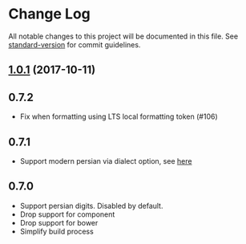 # Change Log

All notable changes to this project will be documented in this file. See [standard-version](https://github.com/conventional-changelog/standard-version) for commit guidelines.

<a name="1.0.1"></a>
## [1.0.1](https://github.com/pi0/moment-jalaali-es/compare/v0.7.1...v1.0.1) (2017-10-11)



## 0.7.2

* Fix when formatting using LTS local formatting token (#106)

## 0.7.1

* Support modern persian via dialect option, see [here](https://github.com/jalaali/moment-jalaali/issues/101)

## 0.7.0

* Support persian digits. Disabled by default.
* Drop support for component
* Drop support for bower
* Simplify build process
